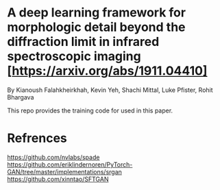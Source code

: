 
# A deep learning framework for morphologic detail beyond the diffraction limit in infrared spectroscopic imaging [https://arxiv.org/abs/1911.04410]
By Kianoush Falahkheirkhah, Kevin Yeh, Shachi Mittal, Luke Pfister, Rohit Bhargava

This repo provides the training code for used in this paper.

# Refrences
https://github.com/nvlabs/spade
https://github.com/eriklindernoren/PyTorch-GAN/tree/master/implementations/srgan
https://github.com/xinntao/SFTGAN
